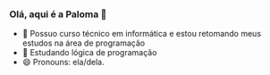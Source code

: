 ### Olá, aqui é a Paloma 👋


- 🔭 Possuo curso técnico em informática e estou retomando meus estudos na área de programação
- 🌱 Estudando lógica de programação
- 😄 Pronouns: ela/dela.
